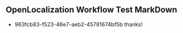 ## OpenLocalization Workflow Test MarkDown
* 963fcb83-f523-46e7-aeb2-45781674bf5b thanks!

<!--HONumber=Jul16_HO3-->


